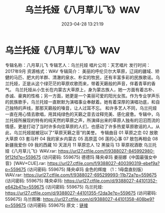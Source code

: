 ﻿---
title: 乌兰托娅《八月草儿飞》WAV
date: 2023-04-28 13:21:19
categories: WAV车载音乐、镜像
tags: 华语中文
---
# 乌兰托娅《八月草儿飞》WAV

专辑名称：八月草儿飞
专辑艺人：乌兰托娅
唱片公司：天艺唱片
发行时间：2017年9月
资源格式：WAV
专辑简介：
美丽的呼伦贝尔大草原，辽阔的疆域、矫健的马匹、肥大的羊群、清澈的泉水、朴实的牧民，还有丰富多彩的民族歌谣。乌兰托娅，正是从这个绿茫茫的草原欢歌而来，带着天籁般的声音，伴着青草的香气。
乌兰托娅从小生长在内蒙古大草原上，身为蒙古族人，她一方面有着古朴、赤诚、豪爽的性格；另一方面，她更是一个美丽可爱的阳光女孩。作为专业学声乐的民族歌手，乌兰托娅一直默默为演唱事业奉献着。她有着深厚的演唱功底，和自己独特的声线，那那天籁般的嗓音，让人过耳不忘。
和许多艺人不同，乌兰托娅一直在用心情去歌唱，用其纯绿色的天籁之音去诠释完美、感化疲惫。专辑中，乌兰托娅所展现的特有的纯天然的草原之声，所演绎出来的草原人独有的汩汩而流的情感，更是打动了当时许多向往草原的人们，也感动了许多热爱草原歌谣的人。从此，乌兰托娅就被冠以了“草原天籁之音”的美誉。
专辑曲目
01 草原之恋
02 放歌大草原
03 套马杆
04 我的家乡内蒙古
05 高原蓝
06 莲的心事
07 敖包再相会
08 新疆我爱你
09 我的西藏
10 天涯月
11 草原恋人
12 黑骏马
13 草原祝酒歌
乌兰托娅《八月草儿飞》WAV.rar: https://url27.ctfile.com/f/9388027-845992980-9f12fd?p=559675
(访问密码: 559675)
德德玛 降央卓玛 姜丽娜《中国最强女中音》[WAV+CUE].rar: https://url27.ctfile.com/f/9388027-400390319-ebef9a?p=559675
(访问密码: 559675)
降央卓玛 金色的辉煌 （1：1母盘直刻版）WAV.rar: https://url27.ctfile.com/f/9388027-695299993-11b72a?p=559675
(访问密码: 559675)
降央卓玛: https://url27.ctfile.com/d/9388027-44101352-e642b4?p=559675
(访问密码: 559675)
乌兰托娅: https://url27.ctfile.com/d/9388027-44101355-f2da3e?p=559675
(访问密码: 559675)
乌兰图雅: https://url27.ctfile.com/d/9388027-44101358-408be9?p=559675
(访问密码: 559675)
原文：[链接](https://blog.sina.com.cn/s/blog_1647c7e76010311n7.html)